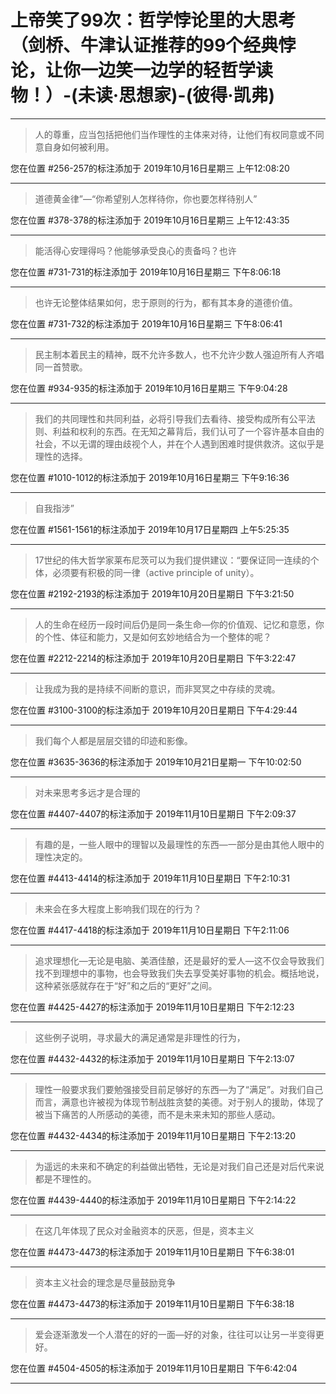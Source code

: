# 上帝笑了99次：哲学悖论里的大思考（剑桥、牛津认证推荐的99个经典悖论，让你一边笑一边学的轻哲学读物！）-(未读·思想家)-(彼得·凯弗)

---

> 人的尊重，应当包括把他们当作理性的主体来对待，让他们有权同意或不同意自身如何被利用。

您在位置 #256-257的标注添加于 2019年10月16日星期三 上午12:08:20

---

> 道德黄金律”—“你希望别人怎样待你，你也要怎样待别人”

您在位置 #378-378的标注添加于 2019年10月16日星期三 上午12:43:35

---

> 能活得心安理得吗？他能够承受良心的责备吗？也许

您在位置 #731-731的标注添加于 2019年10月16日星期三 下午8:06:18

---

> 也许无论整体结果如何，忠于原则的行为，都有其本身的道德价值。

您在位置 #731-732的标注添加于 2019年10月16日星期三 下午8:06:41

---

> 民主制本着民主的精神，既不允许多数人，也不允许少数人强迫所有人齐唱同一首赞歌。

您在位置 #934-935的标注添加于 2019年10月16日星期三 下午9:04:28

---

> 我们的共同理性和共同利益，必将引导我们去看待、接受构成所有公平法则、利益和权利的东西。在无知之幕背后，我们认可了一个容许基本自由的社会，不以无谓的理由歧视个人，并在个人遇到困难时提供救济。这似乎是理性的选择。

您在位置 #1010-1012的标注添加于 2019年10月16日星期三 下午9:16:36

---

> 自我指涉”

您在位置 #1561-1561的标注添加于 2019年10月17日星期四 上午5:25:35

---

> 17世纪的伟大哲学家莱布尼茨可以为我们提供建议：“要保证同一连续的个体，必须要有积极的同一律（active principle of unity）。

您在位置 #2192-2193的标注添加于 2019年10月20日星期日 下午3:21:50

---

> 人的生命在经历一段时间后仍是同一条生命—你的价值观、记忆和意愿，你的个性、体征和能力，又是如何玄妙地结合为一个整体的呢？

您在位置 #2212-2214的标注添加于 2019年10月20日星期日 下午3:22:47

---

> 让我成为我的是持续不间断的意识，而非冥冥之中存续的灵魂。

您在位置 #3100-3100的标注添加于 2019年10月20日星期日 下午4:29:44

---

> 我们每个人都是层层交错的印迹和影像。

您在位置 #3635-3636的标注添加于 2019年10月21日星期一 下午10:02:50

---

> 对未来思考多远才是合理的

您在位置 #4407-4407的标注添加于 2019年11月10日星期日 下午2:09:37

---

> 有趣的是，一些人眼中的理智以及最理性的东西—一部分是由其他人眼中的理性决定的。

您在位置 #4413-4414的标注添加于 2019年11月10日星期日 下午2:10:31

---

> 未来会在多大程度上影响我们现在的行为？

您在位置 #4417-4418的标注添加于 2019年11月10日星期日 下午2:11:06

---

> 追求理想化—无论是电脑、美酒佳酿，还是最好的爱人—这不仅会导致我们找不到理想中的事物，也会导致我们失去享受美好事物的机会。概括地说，这种紧张感就存在于“好”和之后的“更好”之间。

您在位置 #4425-4427的标注添加于 2019年11月10日星期日 下午2:12:23

---

> 这些例子说明，寻求最大的满足通常是非理性的行为，

您在位置 #4432-4432的标注添加于 2019年11月10日星期日 下午2:13:07

---

> 理性一般要求我们要勉强接受目前足够好的东西—为了“满足”。对我们自己而言，满意也许被视为体现节制战胜贪婪的美德。对于别人的援助，体现了被当下痛苦的人所感动的美德，而不是未来未知的那些人感动。

您在位置 #4432-4434的标注添加于 2019年11月10日星期日 下午2:13:20

---

> 为遥远的未来和不确定的利益做出牺牲，无论是对我们自己还是对后代来说都是不理性的。

您在位置 #4439-4440的标注添加于 2019年11月10日星期日 下午2:14:22

---

> 在这几年体现了民众对金融资本的厌恶，但是，资本主义

您在位置 #4473-4473的标注添加于 2019年11月10日星期日 下午6:38:01

---

> 资本主义社会的理念是尽量鼓励竞争

您在位置 #4473-4473的标注添加于 2019年11月10日星期日 下午6:38:18

---

> 爱会逐渐激发一个人潜在的好的一面—好的对象，往往可以让另一半变得更好。

您在位置 #4504-4505的标注添加于 2019年11月10日星期日 下午6:42:04

---

